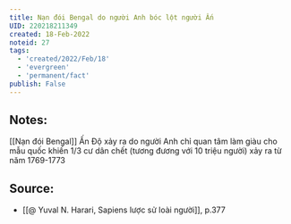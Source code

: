 ```yaml
---
title: Nạn đói Bengal do người Anh bóc lột người Ấn
UID: 220218211349
created: 18-Feb-2022
noteid: 27
tags:
  - 'created/2022/Feb/18'
  - 'evergreen'
  - 'permanent/fact'
publish: False
---
```

## Notes:
[[Nạn đói Bengal]] Ấn Độ xảy ra do người Anh chỉ quan tâm làm giàu cho mẫu quốc khiến 1/3 cư dân chết (tương đương với 10 triệu người) xảy ra từ năm 1769-1773

## Source:
- [[@ Yuval N. Harari, Sapiens lược sử loài người]], p.377


